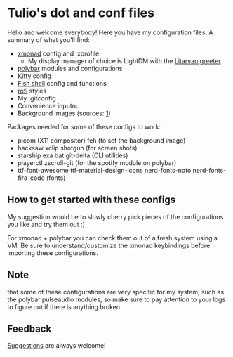 # Tulio's dot and conf files

Hello and welcome everybody! Here you have my configuration files. A summary of what you'll find:

- [xmonad](https://github.com/xmonad/xmonad) config and .xprofile
  - My display manager of choice is LightDM with the [Litarvan greeter](https://github.com/Litarvan/lightdm-webkit-theme-litarvan)
- [polybar](https://github.com/polybar/polybar) modules and configurations
- [Kitty](https://github.com/kovidgoyal/kitty) config
- [Fish shell](https://github.com/fish-shell/fish-shell) config and functions
- [rofi](https://github.com/davatorium/rofi) styles
- My .gitconfig
- Convenience inputrc
- Background images (sources: [1](https://drive.google.com/drive/folders/1o1qjRgkJtnF_8uGB1z6MRsQUjWinHUsw))

Packages needed for some of these configs to work:

- picom (X11 compositor) feh (to set the background image)
- hacksaw xclip shotgun (for screen shots)
- starship exa bat git-delta (CLI utilities)
- playerctl zscroll-git (for the spotify module on polybar)
- ttf-font-awesome ttf-material-design-icons nerd-fonts-noto nerd-fonts-fira-code (fonts)

## How to get started with these configs

My suggestion would be to slowly cherry pick pieces of the configurations you like and try them out :)

For xmonad + polybar you can check them out of a fresh system using a VM. Be sure to understand/customize the xmonad keybindings before importing these configurations.

## Note

that some of these configurations are very specific for my system, such as the polybar pulseaudio modules, so make sure to pay attention to your logs to figure out if there is anything broken.

## Feedback

[Suggestions](https://github.com/tulio-borges/dotfiles/issues) are always welcome!
